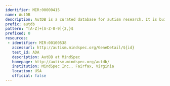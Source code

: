```yaml
---
identifier: MIR:00000415
name: AutDB
description: AutDB is a curated database for autism research. It is built on information extracted from the studies on molecular genetics and biology of Autism Spectrum Disorders (ASD). The four modules of AutDB include information on Human Genes, Animal models, Protein Interactions (PIN) and Copy Number Variants (CNV) respectively. It provides an annotated list of ASD candidate genes in the form of reference dataset for interrogating molecular mechanisms underlying the disorder.
prefix: autdb
pattern: ^[A-Z]+[A-Z-0-9]{2,}$
prefixed: 0
resources:
 - identifier: MIR:00100538
   accessurl: http://autism.mindspec.org/GeneDetail/${id}
   test_id: ADA
   description: AutDB at MindSpec
   homepage: http://autism.mindspec.org/autdb/
   institution: MindSpec Inc., Fairfax, Virginia
   location: USA
   official: false
---
```

